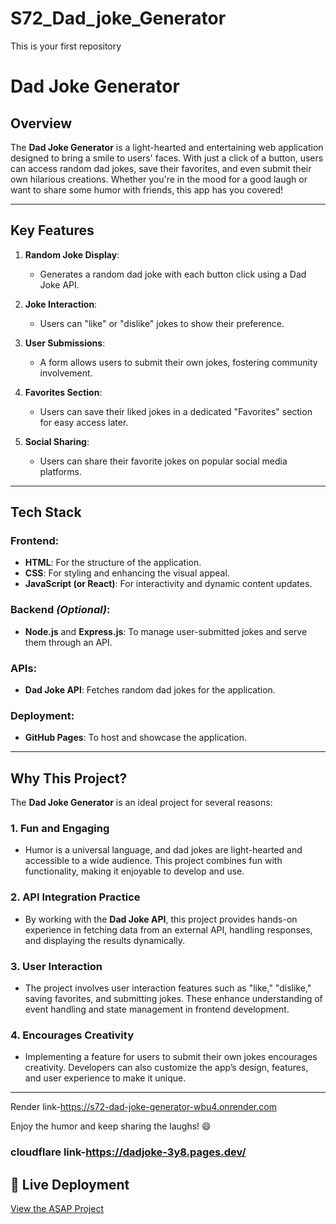 # S72_Dad_joke_Generator
This is your first repository

# **Dad Joke Generator**

## **Overview**

The **Dad Joke Generator** is a light-hearted and entertaining web application designed to bring a smile to users' faces. With just a click of a button, users can access random dad jokes, save their favorites, and even submit their own hilarious creations. Whether you're in the mood for a good laugh or want to share some humor with friends, this app has you covered!

---

## **Key Features**

1. **Random Joke Display**:
   - Generates a random dad joke with each button click using a Dad Joke API.

2. **Joke Interaction**:
   - Users can "like" or "dislike" jokes to show their preference.

3. **User Submissions**:
   - A form allows users to submit their own jokes, fostering community involvement.

4. **Favorites Section**:
   - Users can save their liked jokes in a dedicated "Favorites" section for easy access later.

5. **Social Sharing**:
   - Users can share their favorite jokes on popular social media platforms.

---

## **Tech Stack**

### **Frontend**:
- **HTML**: For the structure of the application.
- **CSS**: For styling and enhancing the visual appeal.
- **JavaScript (or React)**: For interactivity and dynamic content updates.

### **Backend** *(Optional)*:
- **Node.js** and **Express.js**: To manage user-submitted jokes and serve them through an API.

### **APIs**:
- **Dad Joke API**: Fetches random dad jokes for the application.

### **Deployment**:
- **GitHub Pages**: To host and showcase the application.

---
## **Why This Project?**

The **Dad Joke Generator** is an ideal project for several reasons:

### **1. Fun and Engaging**
- Humor is a universal language, and dad jokes are light-hearted and accessible to a wide audience. This project combines fun with functionality, making it enjoyable to develop and use.

### **2. API Integration Practice**
- By working with the **Dad Joke API**, this project provides hands-on experience in fetching data from an external API, handling responses, and displaying the results dynamically.

### **3. User Interaction**
- The project involves user interaction features such as "like," "dislike," saving favorites, and submitting jokes. These enhance understanding of event handling and state management in frontend development.

### **4. Encourages Creativity**
- Implementing a feature for users to submit their own jokes encourages creativity. Developers can also customize the app’s design, features, and user experience to make it unique.

---
Render link-https://s72-dad-joke-generator-wbu4.onrender.com


Enjoy the humor and keep sharing the laughs! 😄


### cloudflare link-https://dadjoke-3y8.pages.dev/

## 🚀 Live Deployment
[View the ASAP Project](https://dadjoke-3y8.pages.dev/)
